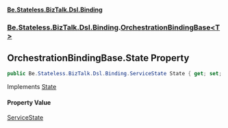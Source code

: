 #### [Be.Stateless.BizTalk.Dsl.Binding](README.md 'README')
### [Be.Stateless.BizTalk.Dsl.Binding](Be.Stateless.BizTalk.Dsl.Binding.md 'Be.Stateless.BizTalk.Dsl.Binding').[OrchestrationBindingBase&lt;T&gt;](OrchestrationBindingBase_T_.md 'Be.Stateless.BizTalk.Dsl.Binding.OrchestrationBindingBase<T>')

## OrchestrationBindingBase<T>.State Property

```csharp
public Be.Stateless.BizTalk.Dsl.Binding.ServiceState State { get; set; }
```

Implements [State](IOrchestrationBinding.State.md 'Be.Stateless.BizTalk.Dsl.Binding.IOrchestrationBinding.State')

#### Property Value
[ServiceState](ServiceState.md 'Be.Stateless.BizTalk.Dsl.Binding.ServiceState')